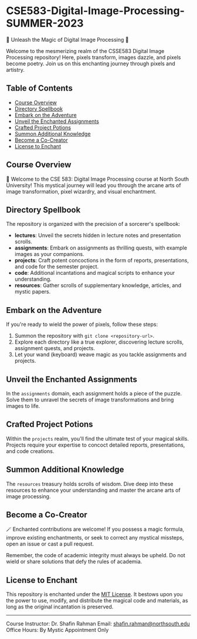 # CSE583-Digital-Image-Processing-SUMMER-2023
🎨 Unleash the Magic of Digital Image Processing 📸

Welcome to the mesmerizing realm of the CSSE583 Digital Image Processing repository! Here, pixels transform, images dazzle, and pixels become poetry. Join us on this enchanting journey through pixels and artistry.

## Table of Contents

- [Course Overview](#course-overview)
- [Directory Spellbook](#directory-spellbook)
- [Embark on the Adventure](#embark-on-the-adventure)
- [Unveil the Enchanted Assignments](#unveil-the-enchanted-assignments)
- [Crafted Project Potions](#crafted-project-potions)
- [Summon Additional Knowledge](#summon-additional-knowledge)
- [Become a Co-Creator](#become-a-co-creator)
- [License to Enchant](#license-to-enchant)

## Course Overview

🌟 Welcome to the CSE 583: Digital Image Processing course at North South University! This mystical journey will lead you through the arcane arts of image transformation, pixel wizardry, and visual enchantment.

## Directory Spellbook

The repository is organized with the precision of a sorcerer's spellbook:

- **lectures**: Unveil the secrets hidden in lecture notes and presentation scrolls.
- **assignments**: Embark on assignments as thrilling quests, with example images as your companions.
- **projects**: Craft potent concoctions in the form of reports, presentations, and code for the semester project.
- **code**: Additional incantations and magical scripts to enhance your understanding.
- **resources**: Gather scrolls of supplementary knowledge, articles, and mystic papers.

## Embark on the Adventure

If you're ready to wield the power of pixels, follow these steps:

1. Summon the repository with `git clone <repository-url>`.
2. Explore each directory like a true explorer, discovering lecture scrolls, assignment quests, and projects.
3. Let your wand (keyboard) weave magic as you tackle assignments and projects.

## Unveil the Enchanted Assignments

In the `assignments` domain, each assignment holds a piece of the puzzle. Solve them to unravel the secrets of image transformations and bring images to life.

## Crafted Project Potions

Within the `projects` realm, you'll find the ultimate test of your magical skills. Projects require your expertise to concoct detailed reports, presentations, and code creations.

## Summon Additional Knowledge

The `resources` treasury holds scrolls of wisdom. Dive deep into these resources to enhance your understanding and master the arcane arts of image processing.

## Become a Co-Creator

🪄 Enchanted contributions are welcome! If you possess a magic formula, improve existing enchantments, or seek to correct any mystical missteps, open an issue or cast a pull request.

Remember, the code of academic integrity must always be upheld. Do not wield or share solutions that defy the rules of academia.

## License to Enchant

This repository is enchanted under the [MIT License](LICENSE). It bestows upon you the power to use, modify, and distribute the magical code and materials, as long as the original incantation is preserved.

---

Course Instructor: Dr. Shafin Rahman
Email: shafin.rahman@northsouth.edu
Office Hours: By Mystic Appointment Only
